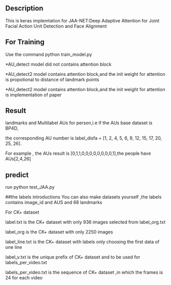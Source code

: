## Description
This is keras implemtation for JAA-NET:Deep Adaptive Attention for Joint Facial Action
Unit Detection and Face Alignment

## For Training
Use the command python train_model.py

*AU_detect model did not contains attention block

*AU_detect2 model contains attention block,and the init weight for attention is propotional to distance of landmark points

*AU_detect2 model contains attention block,and the init weight for attention is implementation of paper

## Result

landmarks and Multilabel AUs for person,i.e if the AUs base dataset is BP4D,

the corresponding AU number is  label_disfa = [1, 2, 4, 5, 6, 9, 12, 15, 17, 20, 25, 26].

For example , the AUs result is [0,1,1,0,0,0,0,0,0,0,0,1],the people have AUs[2,4,26]

## predict 

run python test_JAA.py




##the labels introductions
You can also make datasets yourself ,the labels contains image_id and AUS and 68 landmarks

For CK+ dataset

label.txt is the CK+ dataset with only 936 images selected from label_org.txt

label_org is the CK+ dataset with only 2250 images

label_line.txt is the CK+ dataset  with labels only choosing the first data of one line

label_v.txt is the unique prefix of CK+ dataset and to be used for labels_per_video.txt

labels_per_video.txt is the sequence of CK+ dataset ,in which the frames is 24 for each video
